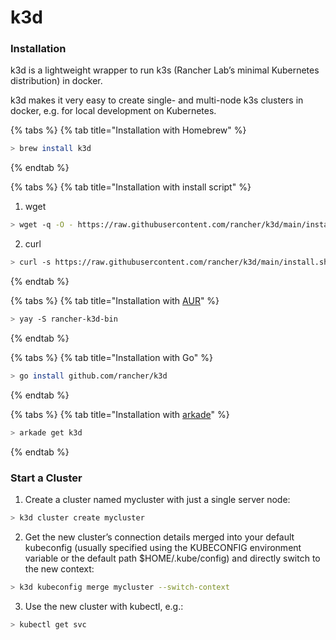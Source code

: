 # k3d

### Installation

k3d is a lightweight wrapper to run k3s (Rancher Lab’s minimal Kubernetes distribution) in docker.

k3d makes it very easy to create single- and multi-node k3s clusters in docker, e.g. for local development on Kubernetes.

{% tabs %} {% tab title="Installation with Homebrew" %}

 ```bash
> brew install k3d
```
{% endtab %}

{% tabs %} {% tab title="Installation with install script" %}

1) wget
 ```bash
> wget -q -O - https://raw.githubusercontent.com/rancher/k3d/main/install.sh | bash
```
2) curl
 ```bash
> curl -s https://raw.githubusercontent.com/rancher/k3d/main/install.sh | bash
```
{% endtab %}

{% tabs %} {% tab title="Installation with [AUR](https://aur.archlinux.org//)" %}

 ```bash
> yay -S rancher-k3d-bin
```
{% endtab %}

{% tabs %} {% tab title="Installation with Go" %}

 ```bash
> go install github.com/rancher/k3d
```
{% endtab %}

{% tabs %} {% tab title="Installation with [arkade](https://github.com/alexellis/arkade//)" %}

 ```bash
> arkade get k3d
```
{% endtab %}

### Start a Cluster

1) Create a cluster named mycluster with just a single server node:

 ```bash
> k3d cluster create mycluster
```
2) Get the new cluster’s connection details merged into your default kubeconfig (usually specified using the KUBECONFIG environment variable or the default path $HOME/.kube/config) and directly switch to the new context:

 ```bash
> k3d kubeconfig merge mycluster --switch-context
```

3) Use the new cluster with kubectl, e.g.:

 ```bash
> kubectl get svc
```
